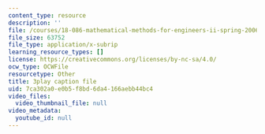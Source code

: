 ```yaml
---
content_type: resource
description: ''
file: /courses/18-086-mathematical-methods-for-engineers-ii-spring-2006/7ca302a0e0b5f8bd6da4166aebb44bc4_ZpOJJk6en2o.srt
file_size: 63752
file_type: application/x-subrip
learning_resource_types: []
license: https://creativecommons.org/licenses/by-nc-sa/4.0/
ocw_type: OCWFile
resourcetype: Other
title: 3play caption file
uid: 7ca302a0-e0b5-f8bd-6da4-166aebb44bc4
video_files:
  video_thumbnail_file: null
video_metadata:
  youtube_id: null
---
```

